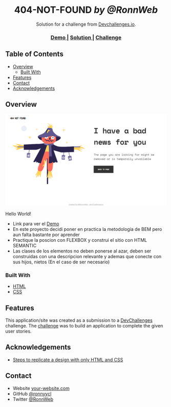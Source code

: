 <!-- Please update value in the {}  -->

<h1 align="center">404-NOT-FOUND  <i>by @RonnWeb</i></h1>

<div align="center">
   Solution for a challenge from  <a href="http://devchallenges.io" target="_blank">Devchallenges.io</a>.
</div>

<div align="center">
  <h3>
    <a href="https://404-not-found-byronnweb.netlify.app/">
      Demo
    </a>
    <span> | </span>
    <a href="https://404-not-found-byronnweb.netlify.app/">
      Solution
    </a>
    <span> | </span>
    <a href="https://devchallenges.io/challenges/wBunSb7FPrIepJZAg0sY">
      Challenge
    </a>
  </h3>
</div>

<!-- TABLE OF CONTENTS -->

## Table of Contents

- [Overview](#overview)
  - [Built With](#built-with)
- [Features](#features)
- [Contact](#contact)
- [Acknowledgements](#acknowledgements)

<!-- OVERVIEW -->

## Overview

![screenshot](https://raw.githubusercontent.com/ronnyycl/404-NOT-FOUND/master/desktop-404-not-found-.png)

Hello World!

-  Link para ver el <a href="https://404-not-found-byronnweb.netlify.app/">Demo</a>
- En este proyecto decidi poner en practica la metodologia de BEM pero aun falta bastante por aprender
- Practique la poscion con FLEXBOX y construi el sitio con HTML SEMANTIC
- Las clases de los elementos no deben ponerse al azar, deben ser construidas con una descripcion relevante y ademas que conecte con sus hijos, nietos (En el caso de ser necesario)

### Built With

<!-- This section should list any major frameworks that you built your project using. Here are a few examples.-->

- [HTML](https://www.w3.org/)
- [CSS](https://www.w3.org/)

## Features

<!-- List the features of your application or follow the template. Don't share the figma file here :) -->

This application/site was created as a submission to a [DevChallenges](https://devchallenges.io/challenges) challenge. The [challenge](https://devchallenges.io/challenges/wBunSb7FPrIepJZAg0sY) was to build an application to complete the given user stories.


## Acknowledgements

<!-- This section should list any articles or add-ons/plugins that helps you to complete the project. This is optional but it will help you in the future. For exmpale -->

- [Steps to replicate a design with only HTML and CSS](https://devchallenges-blogs.web.app/how-to-replicate-design/)


## Contact

- Website [your-website.com](https://{your-web-site-link})
- GitHub [@ronnyycl](https://github.com/ronnyycl)
- Twitter [@RonnWeb](https://twitter.com/Ronnweb)

